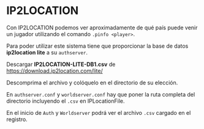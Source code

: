 # IP2LOCATION

Con IP2LOCATION podemos ver aproximadamente de qué país puede venir un jugador utilizando el comando `.pinfo <player>`.

Para poder utilizar este sistema tiene que proporcionar la base de datos **ip2location lite** a su `authserver`.

Descargar **IP2LOCATION-LITE-DB1.csv** de https://download.ip2location.com/lite/

Descomprima el archivo y colóquelo en el directorio de su elección.

En `authserver.conf` y `worldserver.conf` hay que poner la ruta completa del directorio incluyendo el `.csv` en IPLocationFile.

En el inicio de `Auth` y `Worldserver` podrá ver el archivo `.csv` cargado en el registro.
